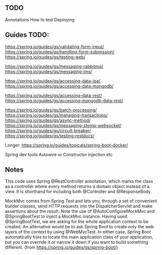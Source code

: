 ## TODO
Annotations
How to test
Deploying

## Guides TODO:


https://spring.io/guides/gs/validating-form-input/
https://spring.io/guides/gs/handling-form-submission/
https://spring.io/guides/gs/testing-web/

https://spring.io/guides/gs/messaging-rabbitmq/
https://spring.io/guides/gs/messaging-jms/

https://spring.io/guides/gs/accessing-data-jpa/
https://spring.io/guides/gs/accessing-data-mongodb/

https://spring.io/guides/gs/accessing-data-rest/
https://spring.io/guides/gs/accessing-mongodb-data-rest/

https://spring.io/guides/gs/batch-processing/
https://spring.io/guides/gs/managing-transactions/
https://spring.io/guides/gs/async-method/
https://spring.io/guides/gs/messaging-stomp-websocket/
https://spring.io/guides/gs/circuit-breaker/
https://spring.io/guides/gs/testing-restdocs/

Longer: https://spring.io/guides/topicals/spring-boot-docker/

Spring dev tools
Autowire or Constructor injection etc






## Notes
This code uses Spring @RestController annotation, which marks the class as a controller where every method returns a domain object instead of a view. It is shorthand for including both @Controller and @ResponseBody.

MockMvc comes from Spring Test and lets you, through a set of convenient builder classes, send HTTP requests into the DispatcherServlet and make assertions about the result. Note the use of @AutoConfigureMockMvc and @SpringBootTest to inject a MockMvc instance. Having used @SpringBootTest, we are asking for the whole application context to be created. An alternative would be to ask Spring Boot to create only the web layers of the context by using @WebMvcTest. In either case, Spring Boot automatically tries to locate the main application class of your application, but you can override it or narrow it down if you want to build something different.
(from https://spring.io/guides/gs/spring-boot/)


